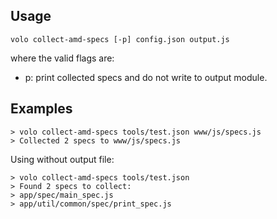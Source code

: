 ## Usage

    volo collect-amd-specs [-p] config.json output.js

where the valid flags are:

* p: print collected specs and do not write to output module.

## Examples

    > volo collect-amd-specs tools/test.json www/js/specs.js
    > Collected 2 specs to www/js/specs.js

Using without output file:

    > volo collect-amd-specs tools/test.json
    > Found 2 specs to collect:
    > app/spec/main_spec.js
    > app/util/common/spec/print_spec.js
